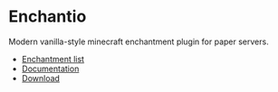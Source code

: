 # Enchantio

Modern vanilla-style minecraft enchantment plugin for paper servers.

- <a href="https://enchantio.yht.one/documentation/enchant-list/" target="_blank">Enchantment list</a>
- <a href="https://enchantio.yht.one" target="_blank">Documentation</a>
- <a href="https://modrinth.com/plugin/enchantio" target="_blank">Download</a>
